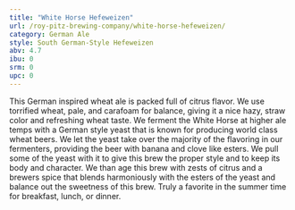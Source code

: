 ```yaml
---
title: "White Horse Hefeweizen"
url: /roy-pitz-brewing-company/white-horse-hefeweizen/
category: German Ale
style: South German-Style Hefeweizen
abv: 4.7
ibu: 0
srm: 0
upc: 0
---
```

This German inspired wheat ale is packed full of citrus flavor. We use torrified wheat, pale, and carafoam for balance, giving it a nice hazy, straw color and refreshing wheat taste. We ferment the White Horse at higher ale temps with a German style yeast that is known for producing world class wheat beers. We let the yeast take over the majority of the flavoring in our fermenters, providing the beer with banana and clove like esters. We pull some of the yeast with it to give this brew the proper style and to keep its body and character. We than age this brew with zests of citrus and a brewers spice that blends harmoniously with the esters of the yeast and balance out the sweetness of this brew. Truly a favorite in the summer time for breakfast, lunch, or dinner.
